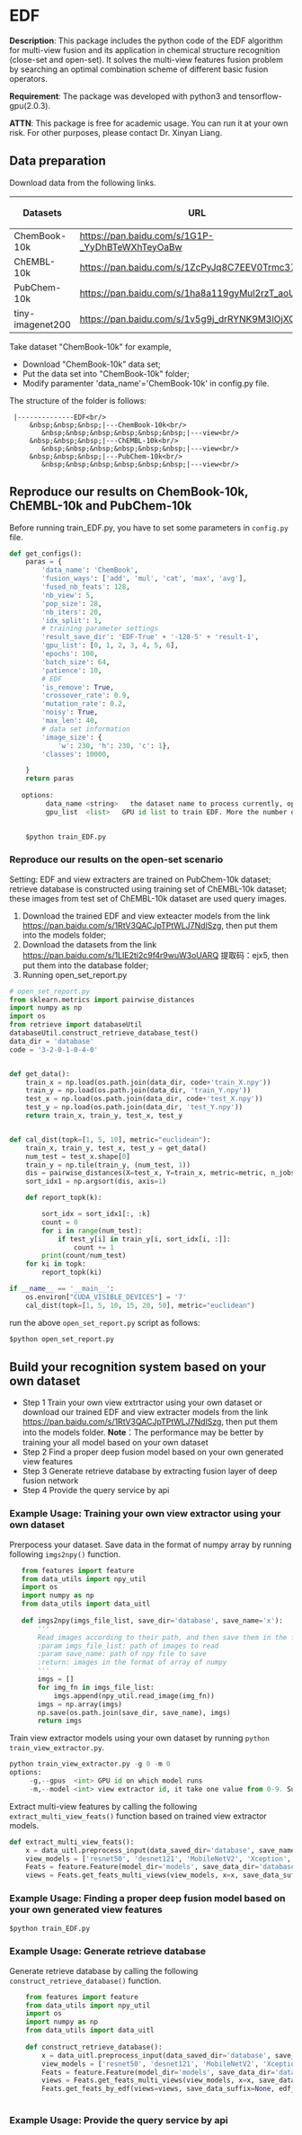 # EDF
**Description**: This package includes the python code of the EDF algorithm for multi-view fusion and its application in chemical structure recognition (close-set and open-set).
It solves the multi-view features fusion problem by searching an optimal combination scheme of different basic fusion operators.


**Requirement**: The package was developed with python3 and tensorflow-gpu(2.0.3).

**ATTN**: This package is free for academic usage. You can run it at your own risk. For other purposes, please contact Dr. Xinyan Liang.

## Data preparation
   
Download data from the following links.
   
   |Datasets  |URL |提取码 |
   |----|----|----|
   |ChemBook-10k     | https://pan.baidu.com/s/1G1P-_YyDhBTeWXhTeyOaBw  | 4fcj  |
   |ChEMBL-10k       | https://pan.baidu.com/s/1ZcPyJq8C7EEV0Trmc37U8g | 69n3 |
   |PubChem-10k      | https://pan.baidu.com/s/1ha8a119gyMul2rzT_aoUlA  | olhr |
   |tiny-imagenet200 | https://pan.baidu.com/s/1v5g9j_drRYNK9M3lOjXCqg  | tacd |
   
Take dataset "ChemBook-10k" for example,
   
   - Download "ChemBook-10k" data set;
   - Put the data set into "ChemBook-10k" folder;
   - Modify paramenter 'data_name'='ChemBook-10k' in config.py file.
  
   The structure of the folder is follows:
  
     |--------------EDF<br/>
         &nbsp;&nbsp;&nbsp;|---ChemBook-10k<br/>
            &nbsp;&nbsp;&nbsp;&nbsp;&nbsp;&nbsp;|---view<br/>
         &nbsp;&nbsp;&nbsp;|---ChEMBL-10k<br/>
            &nbsp;&nbsp;&nbsp;&nbsp;&nbsp;&nbsp;|---view<br/>
         &nbsp;&nbsp;&nbsp;|---PubChem-10k<br/>
            &nbsp;&nbsp;&nbsp;&nbsp;&nbsp;&nbsp;|---view<br/>
   
  
## Reproduce our results on ChemBook-10k, ChEMBL-10k and PubChem-10k
Before running train_EDF.py, you have to set some parameters in ```config.py``` file.
```python
def get_configs():
    paras = {
        'data_name': 'ChemBook',
        'fusion_ways': ['add', 'mul', 'cat', 'max', 'avg'],
        'fused_nb_feats': 128,
        'nb_view': 5,
        'pop_size': 28,
        'nb_iters': 20,
        'idx_split': 1,
        # training parameter settings
        'result_save_dir': 'EDF-True' + '-128-5' + 'result-1',
        'gpu_list': [0, 1, 2, 3, 4, 5, 6],
        'epochs': 100,
        'batch_size': 64,
        'patience': 10,
        # EDF
        'is_remove': True,
        'crossover_rate': 0.9,
        'mutation_rate': 0.2,
        'noisy': True,
        'max_len': 40,
        # data set information
        'image_size': {
            'w': 230, 'h': 230, 'c': 1},
        'classes': 10000,

    }
    return paras
  
   options:
         data_name <string>   the dataset name to process currently, options ChemBook, Chembl, PubChem and tiny-imagenet200
         gpu_list  <list>   GPU id list to train EDF. More the number of GPUs is, less time EDF takes. The maximum number of GPUs is equal to the size of population.
         
```

```python
    $python train_EDF.py
```

### Reproduce our results on the open-set scenario
Setting: EDF and view extracters are trained on PubChem-10k dataset; retrieve database is constructed using training set of ChEMBL-10k dataset;
these images from test set of ChEMBL-10k dataset are used query images.

1. Download the trained EDF and view exteacter models from the link https://pan.baidu.com/s/1RtV3QACJpTPtWLJ7NdlSzg, then put them into the models folder;
2. Download the datasets from the link https://pan.baidu.com/s/1LIE2ti2c9f4r9wuW3oUARQ 提取码：ejx5, then put them into the database folder;
3. Running open_set_report.py
```python
# open_set_report.py
from sklearn.metrics import pairwise_distances
import numpy as np
import os
from retrieve import databaseUtil
databaseUtil.construct_retrieve_database_test()
data_dir = 'database'
code = '3-2-0-1-0-4-0'


def get_data():
    train_x = np.load(os.path.join(data_dir, code+'train_X.npy'))
    train_y = np.load(os.path.join(data_dir, 'train_Y.npy'))
    test_x = np.load(os.path.join(data_dir, code+'test_X.npy'))
    test_y = np.load(os.path.join(data_dir, 'test_Y.npy'))
    return train_x, train_y, test_x, test_y


def cal_dist(topk=[1, 5, 10], metric="euclidean"):
    train_x, train_y, test_x, test_y = get_data()
    num_test = test_x.shape[0]
    train_y = np.tile(train_y, (num_test, 1))
    dis = pairwise_distances(X=test_x, Y=train_x, metric=metric, n_jobs=-1)
    sort_idx1 = np.argsort(dis, axis=1)

    def report_topk(k):

        sort_idx = sort_idx1[:, :k]
        count = 0
        for i in range(num_test):
            if test_y[i] in train_y[i, sort_idx[i, :]]:
                count += 1
        print(count/num_test)
    for ki in topk:
        report_topk(ki)

if __name__ == '__main__':
    os.environ["CUDA_VISIBLE_DEVICES"] = '7'
    cal_dist(topk=[1, 5, 10, 15, 20, 50], metric="euclidean")
```
run the above ```open_set_report.py``` script as follows:
```python
$python open_set_report.py
```
##  Build your recognition system based on your own dataset
- Step 1  Train your own view extrtractor using your own dataset or download our trained EDF and view extracter models from the link https://pan.baidu.com/s/1RtV3QACJpTPtWLJ7NdlSzg, then put them into the models folder.
**Note**：The performance may be better by training your all model based on your own dataset
- Step 2  Find a proper deep fusion model based on your own generated view features
- Step 3  Generate retrieve database by extracting fusion layer of deep fusion network
- Step 4  Provide the query service by api
### Example Usage: Training your own view extractor using your own dataset
Prerpocess your dataset. Save data in the format of numpy array by running following
```imgs2npy()```  function.
```python
   from features import feature
   from data_utils import npy_util
   import os
   import numpy as np
   from data_utils import data_uitl
      
   def imgs2npy(imgs_file_list, save_dir='database', save_name='x'):
       '''
       Read images according to their path, and then save them in the format of npy
       :param imgs_file_list: path of images to read
       :param save_name: path of npy file to save
       :return: images in the format of array of numpy
       '''
       imgs = []
       for img_fn in imgs_file_list:
           imgs.append(npy_util.read_image(img_fn))
       imgs = np.array(imgs)
       np.save(os.path.join(save_dir, save_name), imgs)
       return imgs            
```

Train view extractor models using your own dataset by running ```python train_view_extractor.py```.
```python
python train_view_extractor.py -g 0 -m 0
options:
     -g,--gpus  <int> GPU id on which model runs
     -m,--model <int> view extractor id, it take one value from 0-9. Support 10 type models as extractor ['resnet50', 'desnet121', 'MobileNetV2', 'Xception', 'InceptionV3','resnet18', 'resnet34', 'desnet169', 'desnet201', 'NASNetMobile']

```
Extract multi-view features by calling the following ```extract_multi_view_feats()``` function based on trained view extractor models.
```python
def extract_multi_view_feats():
    x = data_uitl.preprocess_input(data_saved_dir='database', save_name='x')
    view_models = ['resnet50', 'desnet121', 'MobileNetV2', 'Xception', 'InceptionV3']
    Feats = feature.Feature(model_dir='models', save_data_dir='database', database_name='database')
    views = Feats.get_feats_multi_views(view_models, x=x, save_data_suffix=None)
```

### Example Usage: Finding a proper deep fusion model based on your own generated view features
```python
$python train_EDF.py
```


### Example Usage: Generate retrieve database 
Generate retrieve database by calling the following ```construct_retrieve_database()``` function.
  ```python
      from features import feature
      from data_utils import npy_util
      import os
      import numpy as np
      from data_utils import data_uitl
      
      def construct_retrieve_database():
          x = data_uitl.preprocess_input(data_saved_dir='database', save_name='x')
          view_models = ['resnet50', 'desnet121', 'MobileNetV2', 'Xception', 'InceptionV3']
          Feats = feature.Feature(model_dir='models', save_data_dir='database', database_name='database')
          views = Feats.get_feats_multi_views(view_models, x=x, save_data_suffix=None)
          Feats.get_feats_by_edf(views=views, save_data_suffix=None, edf_model_name='3-2-0-1-0-4-0')
            
   ```
     
### Example Usage: Provide the query service by api




